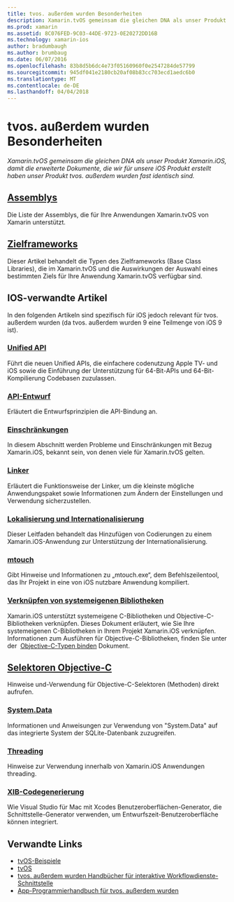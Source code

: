 ```yaml
---
title: tvos. außerdem wurden Besonderheiten
description: Xamarin.tvOS gemeinsam die gleichen DNA als unser Produkt Xamarin.iOS, damit die erweiterte Dokumente, die wir für unsere iOS Produkt erstellt haben unser Produkt tvos. außerdem wurden fast identisch sind.
ms.prod: xamarin
ms.assetid: 8C076FED-9C03-44DE-9723-0E20272DD16B
ms.technology: xamarin-ios
author: bradumbaugh
ms.author: brumbaug
ms.date: 06/07/2016
ms.openlocfilehash: 83b8d5b6dc4e73f05160960f0e2547284de57799
ms.sourcegitcommit: 945df041e2180cb20af08b83cc703ecd1aedc6b0
ms.translationtype: MT
ms.contentlocale: de-DE
ms.lasthandoff: 04/04/2018
---
```

# <a name="tvos-internals"></a>tvos. außerdem wurden Besonderheiten

_Xamarin.tvOS gemeinsam die gleichen DNA als unser Produkt Xamarin.iOS, damit die erweiterte Dokumente, die wir für unsere iOS Produkt erstellt haben unser Produkt tvos. außerdem wurden fast identisch sind._


##  <a name="assembliesiostvosinternalsassembliesmd"></a>[Assemblys](~/ios/tvos/internals/assemblies.md)

Die Liste der Assemblys, die für Ihre Anwendungen Xamarin.tvOS von Xamarin unterstützt.

##  <a name="target-frameworksiostvosinternalsframeworksmd"></a>[Zielframeworks](~/ios/tvos/internals/frameworks.md)

Dieser Artikel behandelt die Typen des Zielframeworks (Base Class Libraries), die im Xamarin.tvOS und die Auswirkungen der Auswahl eines bestimmten Ziels für Ihre Anwendung Xamarin.tvOS verfügbar sind.

## <a name="related-ios-articles"></a>IOS-verwandte Artikel

In den folgenden Artikeln sind spezifisch für iOS jedoch relevant für tvos. außerdem wurden (da tvos. außerdem wurden 9 eine Teilmenge von iOS 9 ist).

###  <a name="unified-apicross-platformmaciosunifiedindexmd"></a>[Unified API](~/cross-platform/macios/unified/index.md)

Führt die neuen Unified APIs, die einfachere codenutzung Apple TV- und iOS sowie die Einführung der Unterstützung für 64-Bit-APIs und 64-Bit-Kompilierung Codebasen zuzulassen.  

###  <a name="api-designiosinternalsapi-designindexmd"></a>[API-Entwurf](~/ios/internals/api-design/index.md)

Erläutert die Entwurfsprinzipien die API-Bindung an.

###  <a name="limitationsiosinternalslimitationsmd"></a>[Einschränkungen](~/ios/internals/limitations.md)

In diesem Abschnitt werden Probleme und Einschränkungen mit Bezug Xamarin.iOS, bekannt sein, von denen viele für Xamarin.tvOS gelten.

###  <a name="linkeriosdeploy-testlinkermd"></a>[Linker](~/ios/deploy-test/linker.md)

Erläutert die Funktionsweise der Linker, um die kleinste mögliche Anwendungspaket sowie Informationen zum Ändern der Einstellungen und Verwendung sicherzustellen.

###  <a name="localization-and-internationalizationiosapp-fundamentalslocalizationindexmd"></a>[Lokalisierung und Internationalisierung](~/ios/app-fundamentals/localization/index.md)

Dieser Leitfaden behandelt das Hinzufügen von Codierungen zu einem Xamarin.iOS-Anwendung zur Unterstützung der Internationalisierung.

###  <a name="mtouchiosdeploy-testmtouchmd"></a>[mtouch](~/ios/deploy-test/mtouch.md)

Gibt Hinweise und Informationen zu „mtouch.exe“, dem Befehlszeilentool, das Ihr Projekt in eine von iOS nutzbare Anwendung kompiliert.

###  <a name="linking-native-librariesiosplatformnative-interopmd"></a>[Verknüpfen von systemeigenen Bibliotheken](~/ios/platform/native-interop.md)

Xamarin.iOS unterstützt systemeigene C-Bibliotheken und Objective-C-Bibliotheken verknüpfen. Dieses Dokument erläutert, wie Sie Ihre systemeigenen C-Bibliotheken in Ihrem Projekt Xamarin.iOS verknüpfen. Informationen zum Ausführen für Objective-C-Bibliotheken, finden Sie unter der&nbsp; [Objective-C-Typen binden](~/ios/platform/binding-objective-c/index.md)&nbsp;Dokument.

##  <a name="objective-c-selectorsiosinternalsobjective-c-selectorsmd"></a>[Selektoren Objective-C](~/ios/internals/objective-c-selectors.md)

Hinweise und-Verwendung für Objective-C-Selektoren (Methoden) direkt aufrufen.

###  <a name="systemdataiosdata-cloudsystemdatamd"></a>[System.Data](~/ios/data-cloud/system.data.md)

Informationen und Anweisungen zur Verwendung von "System.Data" auf das integrierte System der SQLite-Datenbank zuzugreifen.

###  <a name="threadingiosapp-fundamentalsthreadingmd"></a>[Threading](~/ios/app-fundamentals/threading.md)

Hinweise zur Verwendung innerhalb von Xamarin.iOS Anwendungen threading.

###  <a name="xib-code-generationiosinternalsxib-code-generationmd"></a>[XIB-Codegenerierung](~/ios/internals/xib-code-generation.md)

Wie Visual Studio für Mac mit Xcodes Benutzeroberflächen-Generator, die Schnittstelle-Generator verwenden, um Entwurfszeit-Benutzeroberfläche können integriert.



## <a name="related-links"></a>Verwandte Links

- [tvOS-Beispiele](https://developer.xamarin.com/samples/tvos/all/)
- [tvOS](https://developer.apple.com/tvos/)
- [tvos. außerdem wurden Handbücher für interaktive Workflowdienste-Schnittstelle](https://developer.apple.com/tvos/human-interface-guidelines/)
- [App-Programmierhandbuch für tvos. außerdem wurden](https://developer.apple.com/library/prerelease/tvos/documentation/General/Conceptual/AppleTV_PG/)
